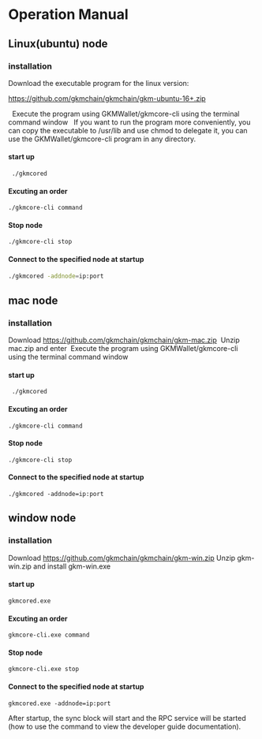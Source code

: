 # Operation Manual


## Linux(ubuntu) node

### installation

 Download the executable program for the linux version:

 https://github.com/gkmchain/gkmchain/gkm-ubuntu-16+.zip



  Execute the program using GKMWallet/gkmcore-cli using the terminal command window
  If you want to run the program more conveniently, you can copy the executable to /usr/lib and use chmod to delegate it, you can use the GKMWallet/gkmcore-cli program in any directory.

#### start up

` ./gkmcored` 

#### Excuting an order

` ./gkmcore-cli command `

#### Stop node

` ./gkmcore-cli stop `

#### Connect to the specified node at startup

```bash
./gkmcored -addnode=ip:port
```

## mac node

### installation

 Download https://github.com/gkmchain/gkmchain/gkm-mac.zip
 Unzip mac.zip and enter
 Execute the program using GKMWallet/gkmcore-cli using the terminal command window

#### start up

` ./gkmcored` 

#### Excuting an order

` ./gkmcore-cli command `

#### Stop node

` ./gkmcore-cli stop `

#### Connect to the specified node at startup

```
./gkmcored -addnode=ip:port
```


## window node

### installation

Download https://github.com/gkmchain/gkmchain/gkm-win.zip
Unzip gkm-win.zip and install gkm-win.exe 

#### start up

` gkmcored.exe ` 

#### Excuting an order

` gkmcore-cli.exe command `

#### Stop node

` gkmcore-cli.exe stop `

#### Connect to the specified node at startup

```
gkmcored.exe -addnode=ip:port
```

After startup, the sync block will start and the RPC service will be started (how to use the command to view the developer guide documentation).
